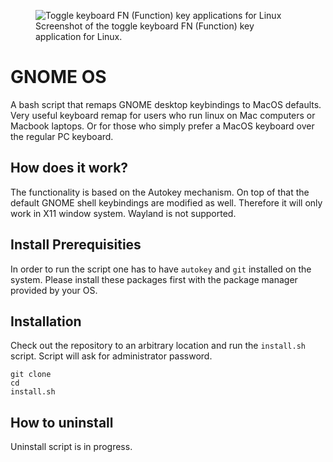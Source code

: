 <figure>
 <img src="https://github.com/petrstepanov/linux-fn-key-toggle/blob/master/resources/screenshot.png?raw=true" alt="Toggle keyboard FN (Function) key applications for Linux" />
 <figcaption>Screenshot of the toggle keyboard FN (Function) key application for Linux.</figcaption>
</figure> 

# GNOME OS
A bash script that remaps GNOME desktop keybindings to MacOS defaults. Very useful keyboard remap for users who run linux on Mac computers or Macbook laptops. Or for those who simply prefer a MacOS keyboard over the regular PC keyboard.

## How does it work?
The functionality is based on the Autokey mechanism. On top of that the default GNOME shell keybindings are modified as well. Therefore it will only work in X11 window system. Wayland is not supported.

## Install Prerequisities
In order to run the script one has to have `autokey` and `git` installed on the system. Please install these packages first with the package manager provided by your OS.

## Installation
Check out the repository to an arbitrary location and run the `install.sh` script. Script will ask for administrator password.

```
git clone 
cd 
install.sh
```

## How to uninstall
Uninstall script is in progress.
